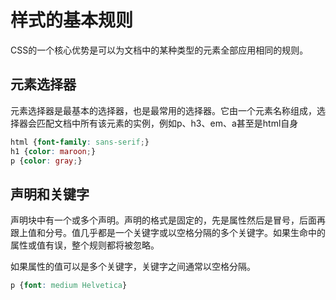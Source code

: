 # 样式的基本规则
CSS的一个核心优势是可以为文档中的某种类型的元素全部应用相同的规则。

## 元素选择器
元素选择器是最基本的选择器，也是最常用的选择器。它由一个元素名称组成，选择器会匹配文档中所有该元素的实例，例如p、h3、em、a甚至是html自身
```CSS
html {font-family: sans-serif;}
h1 {color: maroon;}
p {color: gray;}
```

## 声明和关键字
声明块中有一个或多个声明。声明的格式是固定的，先是属性然后是冒号，后面再跟上值和分号。值几乎都是一个关键字或以空格分隔的多个关键字。如果生命中的属性或值有误，整个规则都将被忽略。

如果属性的值可以是多个关键字，关键字之间通常以空格分隔。
```CSS
p {font: medium Helvetica}
```

